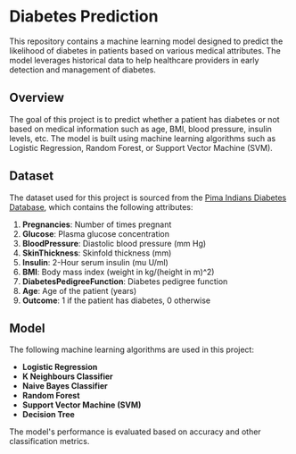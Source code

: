 # Diabetes Prediction

This repository contains a machine learning model designed to predict the likelihood of diabetes in patients based on various medical attributes. The model leverages historical data to help healthcare providers in early detection and management of diabetes.

## Overview

The goal of this project is to predict whether a patient has diabetes or not based on medical information such as age, BMI, blood pressure, insulin levels, etc. The model is built using machine learning algorithms such as Logistic Regression, Random Forest, or Support Vector Machine (SVM).

## Dataset

The dataset used for this project is sourced from the [Pima Indians Diabetes Database](https://www.kaggle.com/datasets/uciml/pima-indians-diabetes-database), which contains the following attributes:

1. **Pregnancies**: Number of times pregnant
2. **Glucose**: Plasma glucose concentration
3. **BloodPressure**: Diastolic blood pressure (mm Hg)
4. **SkinThickness**: Skinfold thickness (mm)
5. **Insulin**: 2-Hour serum insulin (mu U/ml)
6. **BMI**: Body mass index (weight in kg/(height in m)^2)
7. **DiabetesPedigreeFunction**: Diabetes pedigree function
8. **Age**: Age of the patient (years)
9. **Outcome**: 1 if the patient has diabetes, 0 otherwise

## Model

The following machine learning algorithms are used in this project:

- **Logistic Regression**
- **K Neighbours Classifier**
- **Naive Bayes Classifier**
- **Random Forest**
- **Support Vector Machine (SVM)**
- **Decision Tree**

The model's performance is evaluated based on accuracy and other classification metrics.
